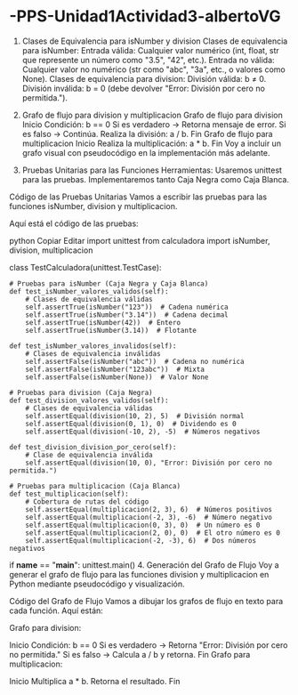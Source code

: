 # -PPS-Unidad1Actividad3-albertoVG


1. Clases de Equivalencia para isNumber y division
Clases de equivalencia para isNumber:
Entrada válida: Cualquier valor numérico (int, float, str que represente un número como "3.5", "42", etc.).
Entrada no válida: Cualquier valor no numérico (str como "abc", "3a", etc., o valores como None).
Clases de equivalencia para division:
División válida: b ≠ 0.
División inválida: b = 0 (debe devolver "Error: División por cero no permitida.").
2. Grafo de flujo para division y multiplicacion
Grafo de flujo para division
Inicio
Condición: b == 0
Si es verdadero → Retorna mensaje de error.
Si es falso → Continúa.
Realiza la división: a / b.
Fin
Grafo de flujo para multiplicacion
Inicio
Realiza la multiplicación: a * b.
Fin
Voy a incluir un grafo visual con pseudocódigo en la implementación más adelante.

3. Pruebas Unitarias para las Funciones
Herramientas:
Usaremos unittest para las pruebas. Implementaremos tanto Caja Negra como Caja Blanca.

Código de las Pruebas Unitarias
Vamos a escribir las pruebas para las funciones isNumber, division y multiplicacion.

Aquí está el código de las pruebas:

python
Copiar
Editar
import unittest
from calculadora import isNumber, division, multiplicacion

class TestCalculadora(unittest.TestCase):

    # Pruebas para isNumber (Caja Negra y Caja Blanca)
    def test_isNumber_valores_validos(self):
        # Clases de equivalencia válidas
        self.assertTrue(isNumber("123"))  # Cadena numérica
        self.assertTrue(isNumber("3.14"))  # Cadena decimal
        self.assertTrue(isNumber(42))  # Entero
        self.assertTrue(isNumber(3.14))  # Flotante

    def test_isNumber_valores_invalidos(self):
        # Clases de equivalencia inválidas
        self.assertFalse(isNumber("abc"))  # Cadena no numérica
        self.assertFalse(isNumber("123abc"))  # Mixta
        self.assertFalse(isNumber(None))  # Valor None

    # Pruebas para division (Caja Negra)
    def test_division_valores_validos(self):
        # Clases de equivalencia válidas
        self.assertEqual(division(10, 2), 5)  # División normal
        self.assertEqual(division(0, 1), 0)  # Dividendo es 0
        self.assertEqual(division(-10, 2), -5)  # Números negativos

    def test_division_division_por_cero(self):
        # Clase de equivalencia inválida
        self.assertEqual(division(10, 0), "Error: División por cero no permitida.")

    # Pruebas para multiplicacion (Caja Blanca)
    def test_multiplicacion(self):
        # Cobertura de rutas del código
        self.assertEqual(multiplicacion(2, 3), 6)  # Números positivos
        self.assertEqual(multiplicacion(-2, 3), -6)  # Número negativo
        self.assertEqual(multiplicacion(0, 3), 0)  # Un número es 0
        self.assertEqual(multiplicacion(2, 0), 0)  # El otro número es 0
        self.assertEqual(multiplicacion(-2, -3), 6)  # Dos números negativos

if __name__ == "__main__":
    unittest.main()
4. Generación del Grafo de Flujo
Voy a generar el grafo de flujo para las funciones division y multiplicacion en Python mediante pseudocódigo y visualización.

Código del Grafo de Flujo
Vamos a dibujar los grafos de flujo en texto para cada función. Aquí están:

Grafo para division:

Inicio
Condición: b == 0
Si es verdadero → Retorna "Error: División por cero no permitida."
Si es falso → Calcula a / b y retorna.
Fin
Grafo para multiplicacion:

Inicio
Multiplica a * b.
Retorna el resultado.
Fin
